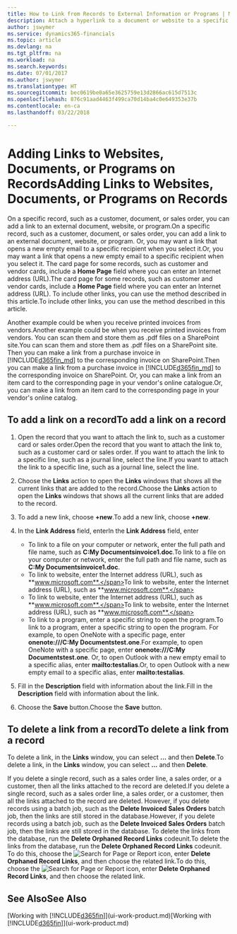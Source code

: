 ```yaml
---
title: How to Link from Records to External Information or Programs | Microsoft Docs
description: Attach a hyperlink to a document or website to a specific record, such as a customer or document.
author: jswymer
ms.service: dynamics365-financials
ms.topic: article
ms.devlang: na
ms.tgt_pltfrm: na
ms.workload: na
ms.search.keywords: 
ms.date: 07/01/2017
ms.author: jswymer
ms.translationtype: HT
ms.sourcegitcommit: bec0619be0a65e3625759e13d2866ac615d7513c
ms.openlocfilehash: 876c91aad4463f499ca70d14ba4c0e649353e37b
ms.contentlocale: en-ca
ms.lasthandoff: 03/22/2018

---
```

# <a name="adding-links-to-websites-documents-or-programs-on-records"></a><span data-ttu-id="03733-103">Adding Links to Websites, Documents, or Programs on Records</span><span class="sxs-lookup"><span data-stu-id="03733-103">Adding Links to Websites, Documents, or Programs on Records</span></span>
<span data-ttu-id="03733-104">On a specific record, such as a customer, document, or sales order, you can add a link to an external document, website, or program.</span><span class="sxs-lookup"><span data-stu-id="03733-104">On a specific record, such as a customer, document, or sales order, you can add a link to an external document, website, or program.</span></span> <span data-ttu-id="03733-105">Or, you may want a link that opens a new empty email to a specific recipient when you select it.</span><span class="sxs-lookup"><span data-stu-id="03733-105">Or, you may want a link that opens a new empty email to a specific recipient when you select it.</span></span> <span data-ttu-id="03733-106">The card page for some records, such as customer and vendor cards, include a **Home Page** field where you can enter an Internet address (URL).</span><span class="sxs-lookup"><span data-stu-id="03733-106">The card page for some records, such as customer and vendor cards, include a **Home Page** field where you can enter an Internet address (URL).</span></span> <span data-ttu-id="03733-107">To include other links, you can use the method described in this article.</span><span class="sxs-lookup"><span data-stu-id="03733-107">To include other links, you can use the method described in this article.</span></span>

<span data-ttu-id="03733-108">Another example could be when you receive printed invoices from vendors.</span><span class="sxs-lookup"><span data-stu-id="03733-108">Another example could be when you receive printed invoices from vendors.</span></span> <span data-ttu-id="03733-109">You can scan them and store them as .pdf files on a SharePoint site.</span><span class="sxs-lookup"><span data-stu-id="03733-109">You can scan them and store them as .pdf files on a SharePoint site.</span></span> <span data-ttu-id="03733-110">Then you can make a link from a purchase invoice in [!INCLUDE[d365fin_md](includes/d365fin_md.md)] to the corresponding invoice on  SharePoint.</span><span class="sxs-lookup"><span data-stu-id="03733-110">Then you can make a link from a purchase invoice in [!INCLUDE[d365fin_md](includes/d365fin_md.md)] to the corresponding invoice on  SharePoint.</span></span> <span data-ttu-id="03733-111">Or, you can make a link from an item card to the corresponding page in your vendor's online catalogue.</span><span class="sxs-lookup"><span data-stu-id="03733-111">Or, you can make a link from an item card to the corresponding page in your vendor's online catalog.</span></span>

## <a name="to-add-a-link-on-a-record"></a><span data-ttu-id="03733-112">To add a link on a record</span><span class="sxs-lookup"><span data-stu-id="03733-112">To add a link on a record</span></span>   

1.  <span data-ttu-id="03733-113">Open the record that you want to attach the link to, such as a customer card or sales order.</span><span class="sxs-lookup"><span data-stu-id="03733-113">Open the record that you want to attach the link to, such as a customer card or sales order.</span></span> <span data-ttu-id="03733-114">If you want to attach the link to a specific line, such as a journal line, select the line.</span><span class="sxs-lookup"><span data-stu-id="03733-114">If you want to attach the link to a specific line, such as a journal line, select the line.</span></span>  

2.  <span data-ttu-id="03733-115">Choose the **Links** action to open the **Links** windows that shows all the current links that are added to the record.</span><span class="sxs-lookup"><span data-stu-id="03733-115">Choose the **Links** action to open the **Links** windows that shows all the current links that are added to the record.</span></span>

3. <span data-ttu-id="03733-116">To add a new link, choose **+new**.</span><span class="sxs-lookup"><span data-stu-id="03733-116">To add a new link, choose **+new**.</span></span>

4.  <span data-ttu-id="03733-117">In the **Link Address** field, enter</span><span class="sxs-lookup"><span data-stu-id="03733-117">In the **Link Address** field, enter</span></span>

    -   <span data-ttu-id="03733-118">To link to a file on your computer or network, enter the full path and file name, such as  **C:My Documentsinvoice1.doc**.</span><span class="sxs-lookup"><span data-stu-id="03733-118">To link to a file on your computer or network, enter the full path and file name, such as  **C:My Documentsinvoice1.doc**.</span></span>
    -   <span data-ttu-id="03733-119">To link to website, enter the Internet address (URL), such as **www.microsoft.com**.</span><span class="sxs-lookup"><span data-stu-id="03733-119">To link to website, enter the Internet address (URL), such as **www.microsoft.com**.</span></span>
    -   <span data-ttu-id="03733-120">To link to website, enter the Internet address (URL), such as **www.microsoft.com**.</span><span class="sxs-lookup"><span data-stu-id="03733-120">To link to website, enter the Internet address (URL), such as **www.microsoft.com**.</span></span>
    -   <span data-ttu-id="03733-121">To link to a program, enter a specific string to open the program.</span><span class="sxs-lookup"><span data-stu-id="03733-121">To link to a program, enter a specific string to open the program.</span></span> <span data-ttu-id="03733-122">For example, to open OneNote with a specific page, enter **onenote:///C:My Documentstest.one**.</span><span class="sxs-lookup"><span data-stu-id="03733-122">For example, to open OneNote with a specific page, enter **onenote:///C:My Documentstest.one**.</span></span> <span data-ttu-id="03733-123">Or, to open Outlook with a new empty email to a specific alias, enter **mailto:testalias**.</span><span class="sxs-lookup"><span data-stu-id="03733-123">Or, to open Outlook with a new empty email to a specific alias, enter **mailto:testalias**.</span></span>  

5.  <span data-ttu-id="03733-124">Fill in the **Description** field with information about the link.</span><span class="sxs-lookup"><span data-stu-id="03733-124">Fill in the **Description** field with information about the link.</span></span>  

6.  <span data-ttu-id="03733-125">Choose the **Save** button.</span><span class="sxs-lookup"><span data-stu-id="03733-125">Choose the **Save** button.</span></span>  

## <a name="to-delete-a-link-from-a-record"></a><span data-ttu-id="03733-126">To delete a link from a record</span><span class="sxs-lookup"><span data-stu-id="03733-126">To delete a link from a record</span></span>  

<span data-ttu-id="03733-127">To delete a link, in the **Links** window, you can select **...** and then **Delete**.</span><span class="sxs-lookup"><span data-stu-id="03733-127">To delete a link, in the **Links** window, you can select **...** and then **Delete**.</span></span>

<span data-ttu-id="03733-128">If you delete a single record, such as a sales order line, a sales order, or a customer, then all the links attached to the record are deleted.</span><span class="sxs-lookup"><span data-stu-id="03733-128">If you delete a single record, such as a sales order line, a sales order, or a customer, then all the links attached to the record are deleted.</span></span> <span data-ttu-id="03733-129">However, if you delete records using a batch job, such as the **Delete Invoiced Sales Orders** batch job, then the links are still stored in the database.</span><span class="sxs-lookup"><span data-stu-id="03733-129">However, if you delete records using a batch job, such as the **Delete Invoiced Sales Orders** batch job, then the links are still stored in the database.</span></span> <span data-ttu-id="03733-130">To delete the links from the database, run the **Delete Orphaned Record Links** codeunit.</span><span class="sxs-lookup"><span data-stu-id="03733-130">To delete the links from the database, run the **Delete Orphaned Record Links** codeunit.</span></span> <span data-ttu-id="03733-131">To do this, choose the ![Search for Page or Report](media/ui-search/search_small.png "Search for Page or Report icon") icon, enter **Delete Orphaned Record Links**, and then choose the related link.</span><span class="sxs-lookup"><span data-stu-id="03733-131">To do this, choose the ![Search for Page or Report](media/ui-search/search_small.png "Search for Page or Report icon") icon, enter **Delete Orphaned Record Links**, and then choose the related link.</span></span>   

<!-- ### To run delete orphaned record links  

1.  Choose the ![Search for Page or Report](media/ui-search/search_small.png "Search for Page or Report icon") icon, enter **Data Deletion**, and then choose the related link.  

2.  On the **Data Deletion** page, choose **Tasks**, and then choose **Delete Orphaned Record Links**.  -->

## <a name="see-also"></a><span data-ttu-id="03733-132">See Also</span><span class="sxs-lookup"><span data-stu-id="03733-132">See Also</span></span>  
<span data-ttu-id="03733-133">[Working with [!INCLUDE[d365fin](includes/d365fin_md.md)]](ui-work-product.md)</span><span class="sxs-lookup"><span data-stu-id="03733-133">[Working with [!INCLUDE[d365fin](includes/d365fin_md.md)]](ui-work-product.md)</span></span>  

